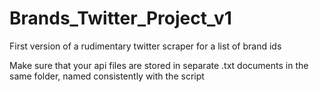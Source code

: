 # Brands_Twitter_Project_v1
First version of a rudimentary twitter scraper for a list of brand ids

Make sure that your api files are stored in separate .txt documents in the same folder, named consistently with the script
